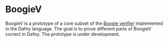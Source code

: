 # BoogieV
BoogieV is a prototype of a core subset of the [Boogie verifier](https://github.com/boogie-org/Boogie) 
implemented in the Dafny language. The goal is to prove different parts of BoogieV
correct in Dafny. The prototype is under development.